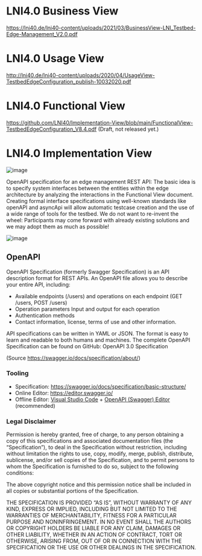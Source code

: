 
# LNI4.0 Business View
https://lni40.de/lni40-content/uploads/2021/03/BusinessView-LNI_Testbed-Edge-Management_V2.0.pdf

# LNI4.0 Usage View
http://lni40.de/lni40-content/uploads/2020/04/UsageView-TestbedEdgeConfiguration_publish-10032020.pdf

# LNI4.0 Functional View
https://github.com/LNI40/Implementation-View/blob/main/FunctionalView-TestbedEdgeConfiguration_V8.4.pdf (Draft, not released yet.)

# LNI4.0 Implementation View

![image](https://user-images.githubusercontent.com/50681355/154436133-46863aa5-661c-4008-aa35-6d871edc52ab.png)

OpenAPI specification for an edge management REST API:
The basic idea is to specify system interfaces between the entities within the edge architecture by analyzing the interactions in the Functional View document.
Creating formal interface specifications using well-known standards like openAPI and asyncApi will allow automatic testcase creation and the use of a wide range of tools for the testbed.
We do not want to re-invent the wheel: Participants may come forward with already existing solutions and we may adopt them as much as possible!

![image](https://user-images.githubusercontent.com/50681355/154436060-e9fbaec2-91dc-4147-871c-0fe99572b62b.png)


## OpenAPI

OpenAPI Specification (formerly Swagger Specification) is an API description format for REST APIs. An OpenAPI file allows you to describe your entire API, including:

- Available endpoints (/users) and operations on each endpoint (GET /users, POST /users)
- Operation parameters Input and output for each operation
- Authentication methods
- Contact information, license, terms of use and other information.

API specifications can be written in YAML or JSON. The format is easy to learn and readable to both humans and machines. The complete OpenAPI Specification can be found on GitHub: OpenAPI 3.0 Specification

(Source https://swagger.io/docs/specification/about/)


### Tooling
- Specification: https://swagger.io/docs/specification/basic-structure/
- Online Editor: https://editor.swagger.io/
- Offline Editor: [Visual Studio Code](#https://code.visualstudio.com/ ) + [OpenAPI (Swagger) Editor](#https://marketplace.visualstudio.com/items?itemName=42Crunch.vscode-openapi) (recommended)

### Legal Disclaimer

Permission is hereby granted, free of charge, to any person obtaining a copy of this specifications and associated documentation files (the “Specification”), to deal in the Specification without restriction, including without limitation the rights to use, copy, modify, merge, publish, distribute, sublicense, and/or sell copies of the Specification, and to permit persons to whom the Specification is furnished to do so, subject to the following conditions:

The above copyright notice and this permission notice shall be included in all copies or substantial portions of the Specification.

THE SPECIFICATION IS PROVIDED “AS IS”, WITHOUT WARRANTY OF ANY KIND, EXPRESS OR IMPLIED, INCLUDING BUT NOT LIMITED TO THE WARRANTIES OF MERCHANTABILITY, FITNESS FOR A PARTICULAR PURPOSE AND NONINFRINGEMENT. IN NO EVENT SHALL THE AUTHORS OR COPYRIGHT HOLDERS BE LIABLE FOR ANY CLAIM, DAMAGES OR OTHER LIABILITY, WHETHER IN AN ACTION OF CONTRACT, TORT OR OTHERWISE, ARISING FROM, OUT OF OR IN CONNECTION WITH THE SPECIFICATION OR THE USE OR OTHER DEALINGS IN THE SPECIFICATION.



